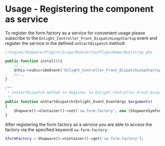 # Usage - Registering the component as service

To register the form factory as a service for convenient usage please subscribe to the `Enlight_Controller_Front_DispatchLoopStartup` event and register the service in the defined `onStartDispatch` method:

```php
//engine/Shopware/Plugins/Scope/Module/YourPluginName/Bootstrap.php

public function install(){
    //...
    $this->subscribeEvent('Enlight_Controller_Front_DispatchLoopStartup', 'onStartDispatch');
    //...
}

/**
 * onStartDispatch method to Register to Enlight_Controller_Front_DispatchLoopStartup event
 */
public function onStartDispatch(Enlight_Event_EventArgs $arguments)
{
    Shopware()->Container()->set('sw.form.factory', new \ShopwareSymfonyForms\FormFactory\FormFactory(Shopware()->Container()));
}

```

After registering the form factory as a service you are able to access the factory via the specified keyword `sw.form.factory`:

```php
$formFactory = Shopware()->Container()->get('sw.form.factory');
```